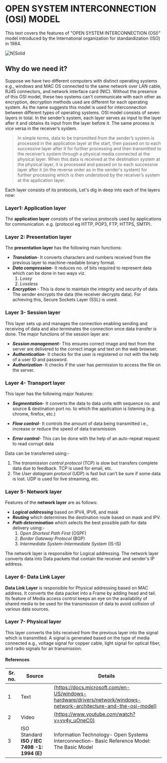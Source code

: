 
#   OPEN SYSTEM INTERCONNECTION (OSI) MODEL
This text covers the features of "OPEN SYSTEM INTERCONNECTION (OSI)" model introduced by the International organization for standardization (ISO) in 1984.


![N|Solid](https://media.geeksforgeeks.org/wp-content/uploads/computer-network-osi-model-layers.png)

## Why do we need it?
Suppose we have two different computers with distinct operating systems e.g., windows and MAC OS connected to the same network over LAN cable, RJ45 connectors, and network interface card (NIC).
Without the presence of this OSI model, these two systems can't communicate with each other as encryption, decryption methods used are different for each operating system.
As the name suggests this model is used for interconnection between different types of operating systems.
OSI model consists of seven layers in total. In the sender’s system, each layer serves as input to the layer after it and obtains its input from the layer before it. The same process is vice versa in the receiver’s system.

>In simple terms, data to be transmitted from the sender’s system is processed in the application layer at the start, then passed on to each successive layer after it for further processing and then transmitted to the receiver’s system through a physical media connected at the physical layer. When this data is received at the destination system at the physical layer, it is processed and passed on to each successive layer after it (in the reverse order as in the sender's system) for further processing which is then understood by the receiver’s system at the application layer.

Each layer consists of its protocols, Let's dig in deep into each of the layers now:
### Layer1: Application layer 
The **application layer** consists of the various protocols used by applications for communication. e.g. (protocol eg HTTP, POP3, FTP, HTTPS, SMTP).
### Layer 2: Presentation layer
The **presentation layer** has the following main functions:
- ***Translation***- It converts characters and numbers received from the previous layer to machine-readable binary format.
- ***Data compression***- It reduces no. of bits required to represent data which can be done in two ways viz.
    1. _Lossy_ 
    2. _Lossless_
- ***Encryption*** - This is done to maintain the integrity and security of data. The sender encrypts the data (the receiver decrypts data). For achieving this,  Secure Sockets Layer (SSL) is used.

### Layer 3- Session layer 
This layer sets up and manages the connection enabling sending and receiving of data and also terminates the connection once data transfer is done. The major functions of the session layer are:
- ***Session management***- This ensures correct image and text from the server are delivered to the correct image and text on the web browser.
- ***Authentication***- It checks for the user is registered or not with the help of a user ID and password.
- ***Authorization***- It checks if the user has permission to access the file on the server.

### Layer 4- Transport layer
This layer has the following major features:
- ***Segmentation***- It converts the data to data units with sequence no. and source & destination port no. to which the application is listening (e.g. chrome, firefox, etc.)

- ***Flow control***- It controls the amount of data being transmitted i.e., increase or reduce the speed of data transmission

- ***Error control***- This can be done with the help of an auto-repeat request to read corrupt data

Data can be transferred using:-
1.  The _transmission control protocol_ (TCP) is slow but transfers complete data due to feedback. TCP is used for email, etc.
2.  The _User datagram protocol_ (UDP) is fast but can't be sure if some data is lost. UDP is used for live streaming, etc.

### Layer 5- Network layer
Features of the **network layer** are as follows:
- ***Logical addressing*** based on IPV4, IPV6, and mask
- ***Routing*** which determines the destination route based on mask and IPV.
- ***Path determination*** which selects the best possible path for data delivery using:- 
    1.  _Open Shortest Path First_ (OSPF)
    2.  _Border Gateway Protocol_ (BGP)
    3.  _Intermediate System-Intermediate System_ (IS-IS)

The network layer is responsible for Logical addressing.
The network layer converts data into Data packets that contain the receiver and sender's IP address.

### Layer 6- Data Link Layer
**Data Link Layer** is responsible for Physical addressing based on MAC address.
It converts the data packet into a Frame by adding head and tail.
Its feature of Media access control keeps an eye on the availability of shared media to be used for the transmission of data to avoid collision of various data sources.
### Layer 7- Physical layer
This layer converts the bits received from the previous layer into the signal which is transmitted.
A signal is generated based on the type of media connected e.g., voltage signal for copper cable, light signal for optical fiber, and radio signals for air transmission.

#### References


| Sr. no. | Source | Details |
| ------ | ------ | ------ | 
| 1 | Text |[(https://docs.microsoft.com/en-US/windows-hardware/drivers/network/windows-network-architecture-and-the-osi-model)](https://docs.microsoft.com/en-US/windows-hardware/drivers/network/windows-network-architecture-and-the-osi-model) |
| 2 | Video | [(https://www.youtube.com/watch?v=vv4y_uOneC0)](https://www.youtube.com/watch?v=vv4y_uOneC0) |
| 3  | ISO Standard **ISO / IEC 7498 -1: 1994 (E)**| Information Technology- Open Systems Interconnection- Basic Reference Model: The Basic Model |
